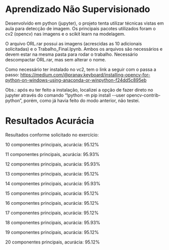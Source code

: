 # Aprendizado Não Supervisionado

Desenvolvido em python (jupyter), o projeto tenta utilizar técnicas vistas em aula para detecção de imagem. Os principais pacotes utilizados foram o cv2 (opencv) nas imagens e o scikit learn na modelagem.

O arquivo ORL.rar possui as imagens (acrescidas as 10 adicionais solicitadas) e o Trabalho_Final.Ipynb. Ambos os arquivos são necessários e devem estar na mesma pasta para rodar o trabalho. Necessário descompactar ORL.rar, mas sem alterar o nome.

Como necessário ter instalado no vc2, tem o link a seguir com o passa a passo:
https://medium.com/@pranav.keyboard/installing-opencv-for-python-on-windows-using-anaconda-or-winpython-f24dd5c895eb

Obs.: após eu ter feito a instalação, localizei a opção de fazer direto no jupyter através do comando “!python -m pip install --user opencv-contrib-python”, porém, como já havia feito do modo anterior, não testei.

# Resultados Acurácia
Resultados conforme solicitado no exercício:

 10 componentes principais, acurácia: 95.12%
 
 11 componentes principais, acurácia: 95.93%
 
 12 componentes principais, acurácia: 95.93%
 
 13 componentes principais, acurácia: 95.12%
 
 14 componentes principais, acurácia: 95.93%
 
 15 componentes principais, acurácia: 95.12%
 
 16 componentes principais, acurácia: 95.12%
 
 17 componentes principais, acurácia: 95.12%
 
 18 componentes principais, acurácia: 95.93%
 
 19 componentes principais, acurácia: 95.12%
 
 20 componentes principais, acurácia: 95.12%
